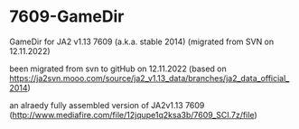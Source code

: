 # 7609-GameDir

GameDir for JA2 v1.13 7609 (a.k.a. stable 2014) (migrated from SVN on 12.11.2022)

been migrated from svn to gitHub on 12.11.2022 (based on https://ja2svn.mooo.com/source/ja2_v1.13_data/branches/ja2_data_official_2014)

an alraedy fully assembled version of JA2v1.13 7609 (http://www.mediafire.com/file/12jqupe1q2ksa3b/7609_SCI.7z/file)

